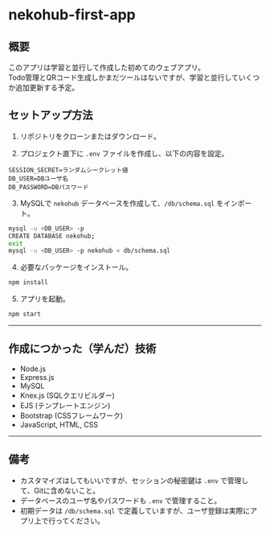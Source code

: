 # nekohub-first-app

## 概要

このアプリは学習と並行して作成した初めてのウェブアプリ。<br>
Todo管理とQRコード生成しかまだツールはないですが、学習と並行していくつか追加更新する予定。

## セットアップ方法

1. リポジトリをクローンまたはダウンロード。

2. プロジェクト直下に `.env` ファイルを作成し、以下の内容を設定。

```env
SESSION_SECRET=ランダムシークレット値
DB_USER=DBユーザ名
DB_PASSWORD=DBパスワード
```

3. MySQLで `nekohub` データベースを作成して、`/db/schema.sql` をインポート。

```bash
mysql -u <DB_USER> -p
CREATE DATABASE nekohub;
exit
mysql -u <DB_USER> -p nekohub < db/schema.sql
```

4. 必要なパッケージをインストール。

```bash
npm install
```

5. アプリを起動。

```bash
npm start
```

---

## 作成につかった（学んだ）技術

- Node.js
- Express.js
- MySQL
- Knex.js (SQLクエリビルダー)
- EJS (テンプレートエンジン)
- Bootstrap (CSSフレームワーク)
- JavaScript, HTML, CSS

---

## 備考

- カスタマイズはしてもいいですが、セッションの秘密鍵は `.env` で管理して、Gitに含めないこと。  
- データベースのユーザ名やパスワードも `.env` で管理すること。  
- 初期データは `/db/schema.sql` で定義していますが、ユーザ登録は実際にアプリ上で行ってください。
